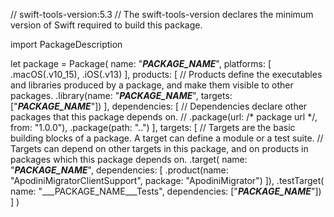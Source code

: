 // swift-tools-version:5.3
// The swift-tools-version declares the minimum version of Swift required to build this package.

import PackageDescription

let package = Package(
    name: "___PACKAGE_NAME___",
    platforms: [
        .macOS(.v10_15),
        .iOS(.v13)
    ],
    products: [
        // Products define the executables and libraries produced by a package, and make them visible to other packages.
            .library(name: "___PACKAGE_NAME___", targets: ["___PACKAGE_NAME___"])
    ],
    dependencies: [
        // Dependencies declare other packages that this package depends on.
        // .package(url: /* package url */, from: "1.0.0"),
        .package(path: "..")
    ],
    targets: [
        // Targets are the basic building blocks of a package. A target can define a module or a test suite.
        // Targets can depend on other targets in this package, and on products in packages which this package depends on.
        .target(
            name: "___PACKAGE_NAME___",
            dependencies: [
                .product(name: "ApodiniMigratorClientSupport", package: "ApodiniMigrator")
            ]),
        .testTarget(
            name: "___PACKAGE_NAME___Tests",
            dependencies: ["___PACKAGE_NAME___"])
    ]
)
